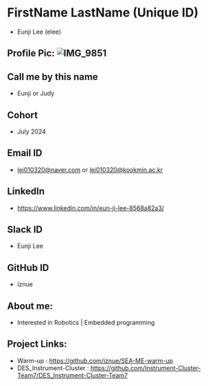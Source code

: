 # FirstName LastName (Unique ID) 
- Eunji Lee (elee)
## Profile Pic: ![IMG_9851](https://github.com/user-attachments/assets/b39d8d75-fd75-4491-be54-daf552f14f02)
## Call me by this name
- Eunji or Judy
## Cohort
- July 2024
## Email ID
- lej010320@naver.com or lej010320@kookmin.ac.kr 
## LinkedIn
- https://www.linkedin.com/in/eun-ji-lee-8568a82a3/
## Slack ID
- Eunji Lee
## GitHub ID
- iznue
## About me: 
- Interested in Robotics | Embedded programming
## Project Links:
- Warm-up : https://github.com/iznue/SEA-ME-warm-up
- DES_Instrument-Cluster : https://github.com/Instrument-Cluster-Team7/DES_Instrument-Cluster-Team7
